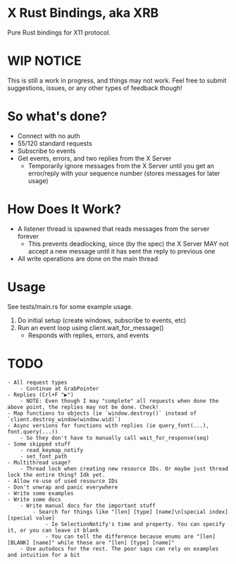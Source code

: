 # X Rust Bindings, aka XRB
Pure Rust bindings for X11 protocol.

# WIP NOTICE
This is still a work in progress, and things may not work. Feel free to submit suggestions, issues, or any other types of feedback though!

# So what's done?
- Connect with no auth
- 55/120 standard requests
- Subscribe to events
- Get events, errors, and two replies from the X Server
    - Temporarily ignore messages from the X Server until you get an error/reply with your sequence number (stores messages for later usage)

# How Does It Work?
- A listener thread is spawned that reads messages from the server forever
    - This prevents deadlocking, since (by the spec) the X Server MAY not accept a new message until it has sent the reply to previous one
- All write operations are done on the main thread

# Usage
See tests/main.rs for some example usage.
1. Do initial setup (create windows, subscribe to events, etc)
2. Run an event loop using client.wait_for_message()
    - Responds with replies, errors, and events

# TODO
    - All request types
        - Continue at GrabPointer
    - Replies (Crl+F "▶")
        - NOTE: Even though I may "complete" all requests when done the above point, the replies may not be done. Check!
    - Map functions to objects (ie `window.destroy()` instead of `client.destroy_window(window.wid)`)
    - Async versions for functions with replies (ie query_font(...), font.query(...))
        - So they don't have to manually call wait_for_response(seq)
    - Some skipped stuff
        - read_keymap_notify
        - set_font_path
    - Multithread usage?
        - Thread lock when creating new resource IDs. Or maybe just thread lock the entire thing? Idk yet.
    - Allow re-use of used resource IDs
    - Don't unwrap and panic everywhere
    - Write some examples
    - Write some docs
        - Write manual docs for the important stuff
            - Search for things like "[len] [type] [name]\n[special index] [special value]
                - Ie SelectionNotify's time and property. You can specify it, or you can leave it blank
                - You can tell the difference because enums are "[len] [BLANK] [name]" while these are "[len] [type] [name]"
        - Use autodocs for the rest. The poor saps can rely on examples and intuition for a bit
